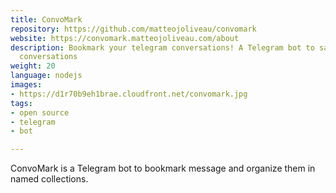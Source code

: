 ```yaml
---
title: ConvoMark
repository: https://github.com/matteojoliveau/convomark
website: https://convomark.matteojoliveau.com/about
description: Bookmark your telegram conversations! A Telegram bot to save your important
  conversations
weight: 20
language: nodejs
images:
- https://d1r70b9eh1brae.cloudfront.net/convomark.jpg
tags:
- open source
- telegram
- bot

---
```

ConvoMark is a Telegram bot to bookmark message and organize them in
named collections.